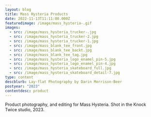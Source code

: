 ```yaml
---
layout: blog
title: Mass Hysteria Products
date: 2022-11-13T11:11:00.000Z
featuredimage: /image/mass_hysteria-.gif
images:
  - src: /image/mass_hysteria_trucker-.jpg
  - src: /image/mass_hysteria_trucker-2.jpg
  - src: /image/mass_hysteria_trucker-1.jpg
  - src: /image/mass_blank_tee_front.jpg
  - src: /image/mass_blank_tee_backt.jpg
  - src: /image/mass_blank_tee_tag.jpg
  - src: /image/mass_hysteria_logo_enamel_pin-5.jpg
  - src: /image/mass_hysteria_logo_enamel_pin-4.jpg
  - src: /image/mass_hysteria_skateboard_full.jpg
  - src: /image/mass_hysteria_skateboard_detail-7.jpg
type: content
descblurb: Lay-flat Photography by Darin Morrison-Beer
postyear: "2023"
contentdesc: product
---
```

Product photography, and editing for Mass Hysteria. Shot in the Knock Twice studio, 2023.
